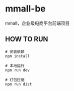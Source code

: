 # mmall-be

mmall，企业级电商平台前端项目


## HOW TO RUN

```
# 安装依赖
npm install

# 本地运行
npm run dev

# 打包压缩
npm run dist
```
